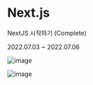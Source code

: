 # Next.js
NextJS 시작하기 (Complete)

2022.07.03 ~ 2022.07.06

![image](https://user-images.githubusercontent.com/59571464/177579740-fd823cd0-67f0-4bfa-a7e7-7c5e6e3cbc9e.png)

![image](https://user-images.githubusercontent.com/59571464/177590937-d5ba82fe-c72f-4bf1-b996-94ea549643a0.png)

